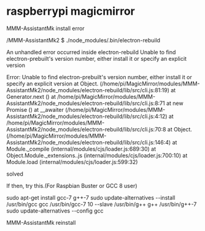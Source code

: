 # raspberrypi magicmirror 

MMM-AssistantMk install error

/MMM-AssistantMk2 $ ./node_modules/.bin/electron-rebuild

An unhandled error occurred inside electron-rebuild
Unable to find electron-prebuilt's version number, either install it or specify an explicit version

Error: Unable to find electron-prebuilt's version number, either install it or specify an explicit version
    at Object.<anonymous> (/home/pi/MagicMirror/modules/MMM-AssistantMk2/node_modules/electron-rebuild/lib/src/cli.js:81:19)
    at Generator.next (<anonymous>)
    at /home/pi/MagicMirror/modules/MMM-AssistantMk2/node_modules/electron-rebuild/lib/src/cli.js:8:71
    at new Promise (<anonymous>)
    at __awaiter (/home/pi/MagicMirror/modules/MMM-AssistantMk2/node_modules/electron-rebuild/lib/src/cli.js:4:12)
    at /home/pi/MagicMirror/modules/MMM-AssistantMk2/node_modules/electron-rebuild/lib/src/cli.js:70:8
    at Object.<anonymous> (/home/pi/MagicMirror/modules/MMM-AssistantMk2/node_modules/electron-rebuild/lib/src/cli.js:146:4)
    at Module._compile (internal/modules/cjs/loader.js:689:30)
    at Object.Module._extensions..js (internal/modules/cjs/loader.js:700:10)
    at Module.load (internal/modules/cjs/loader.js:599:32)


solved


If then, try this.(For Raspbian Buster or GCC 8 user)

sudo apt-get install gcc-7 g++-7
sudo update-alternatives --install /usr/bin/gcc gcc /usr/bin/gcc-7 10 --slave /usr/bin/g++ g++ /usr/bin/g++-7
sudo update-alternatives --config gcc

MMM-AssistantMk reinstall
